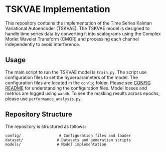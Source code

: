 # TSKVAE Implementation
This repository contains the implementation of the Time Series Kalman Variational Autoencoder (TSKVAE). The TSKVAE model is designed to handle time series data by converting it into scalograms using the Complex Morlet Wavelet Transform (CMOR) and processing each channel independently to avoid interference.

## Usage
The main script to run the TSKVAE model is `train.py`. The script use configuration files to set the hyperparameters of the model. The configuration files are located in the `config` folder. Please see [CONFIG README](config/config_readme.md) for understanding the configuration files. Model losses and metrics are logged using `wandb`. To see the masking results across epochs, please use `performance_analysis.py`.

## Repository Structure
The repository is structured as follows:
```
config/                 # Configuration files and loader
dataset/               # Datasets and generation scripts
models/                # Model implementation
```